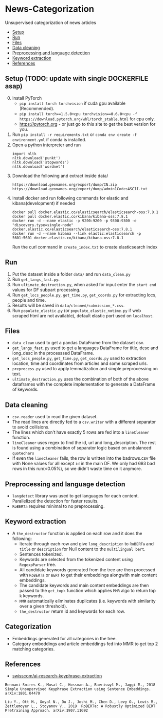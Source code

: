 # News-Categorization
Unsupervised categorization of news articles

* [Setup](#setup)
* [Run](#run)
* [Files](#files)
* [Data cleaning](#data-cleaning)
* [Preprocessing and language detection](#preprocessing-and-language-detection)
* [Keyword extraction](#keyword-extraction)
* [References](#references)


## Setup (TODO: update with single DOCKERFILE asap)

0. Install PyTorch
    - `pip install torch torchvision` if cuda gpu available (Recommended).
    - `pip install torch==1.5.0+cpu torchvision==0.6.0+cpu -f https://download.pytorch.org/whl/torch_stable.html` for cpu only.
    - https://pytorch.org - or just go to this site to get the best version for you.
1. Run `pip install -r requirements.txt` or `conda env create -f environment.yml` if conda is installed.
2. Open a python interpreter and run
    ```
    import nltk
    nltk.download('punkt')
    nltk.download('stopwords')
    nltk.download('wordnet')
    ```
3. Download the following and extract inside data/
    ```
    https://download.geonames.org/export/dump/IN.zip
    https://download.geonames.org/export/dump/admin1CodesASCII.txt
    ```
4. Install docker and run following commands for elastic and kibana(development) if needed
    ```
    docker pull docker.elastic.co/elasticsearch/elasticsearch-oss:7.8.1
    docker pull docker.elastic.co/kibana/kibana-oss:7.8.1
    docker run -d --name elastic -p 9200:9200 -p 9300:9300 -e "discovery.type=single-node" docker.elastic.co/elasticsearch/elasticsearch-oss:7.8.1
    docker run -d --name kibana --link elastic:elasticsearch -p 5601:5601 docker.elastic.co/kibana/kibana-oss:7.8.1
    ```
    Run the curl command in `create_index.txt` to create elasticsearch index

## Run

1. Put the dataset inside a folder `data/` and run `data_clean.py`
2. Run `get_langs_fast.py`.
3. Run `ultimate_destruction.py`, when asked for input enter the `start end` values for DF subpart processing.
4. Run `get_locs_people.py`, `get_time.py`, `get_coords.py` for extracting locs, people and time.
5. Results will be saved in `data/cleaned/submission_*.csv`.
6. Run `populate_elastic.py` (or `populate_elastic_notime.py` if web scraped html are not available), default elastic port used on `localhost`.

## Files

- `data_clean` used to get a pandas DataFrame from the dataset csv.
- `get_langs_fast.py` used to get a languages DataFrame for title, desc and long_desc in the processsed DataFrame.
- `get_locs_people.py`, `get_time.py`, `get_coords.py` used to extraction location, time and coordinates from articles and some scraped urls.
- `preprocess.py` used to apply lemmatization and simple preprocessing on text.
- `ultimate_destruction.py` uses the combination of both of the above dataframes with the complete implementation to generate a DataFrame of keywords.

## Data cleaning

- `csv.reader` used to read the given dataset.
- The read lines are directly fed to a `csv.writer` with a different separator to avoid collisions.
- The lines which don't have exactly 5 rows are fed into a `lineCleaner` function.
- `lineCleaner` uses regex to find the id, url and long_description. The rest is found using a combination of separator logic based on unbalanced `quotechars`
- If even the `lineCleaner` fails, the row is written into the badrows.csv file with None values for all except `id` in the main DF. We only had 693 bad rows in this run(<0.05%), so we didn't waste time on it anymore.

## Preprocessing and language detection

- `langdetect` library was used to get languages for each content. Parallelized the detection for faster results.
- `RoBERTa` requires minimal to no preprocessing.

## Keyword extraction

- A `the_destructor` function is applied on each row and it does the following:
    - Iterate through each row and give `long_description` to `RoBERTa` and `title` or `description` for Null content to the `multilingual bert`.
    - Sentences tokenized.
    - Keywords are selected from the tokenized content using `RegexpParser` tree.
    - All candidate keywords generated from the tree are then processed with `RoBERTa` or `BERT` to get their embeddings alongwith main content embeddings.
    - The candidate keywords and main content embeddings are then passed to the `get_topk` function which applies `MMR` algo to return top k keywords.
    - `MMR` automatically eliminates duplicates (i.e. keywords with similarity over a given threshold).
    - `the_destructor` return id and keywords for each row.

## Categorization

- Embeddings generated for all categories in the tree.
- Category embeddings and article embeddings fed into MMR to get top 2 matching categories.

## References

- [swisscom/ai-research-keyphrase-extraction](https://github.com/swisscom/ai-research-keyphrase-extraction)



```
Bennani-Smires K., Musat C., Hossman A., Baeriswyl M., Jaggi M., 2018 Simple Unsupervised Keyphrase Extraction using Sentence Embeddings. arXiv:1801.04470
```


```
Liu Y., Ott M., Goyal N., Du J., Joshi M., Chen D., Levy O., Lewis M., Zettlemoyer L., Stoyanov V., 2019  RoBERTa: A Robustly Optimized BERT Pretraining Approach. arXiv:1907.11692
```
